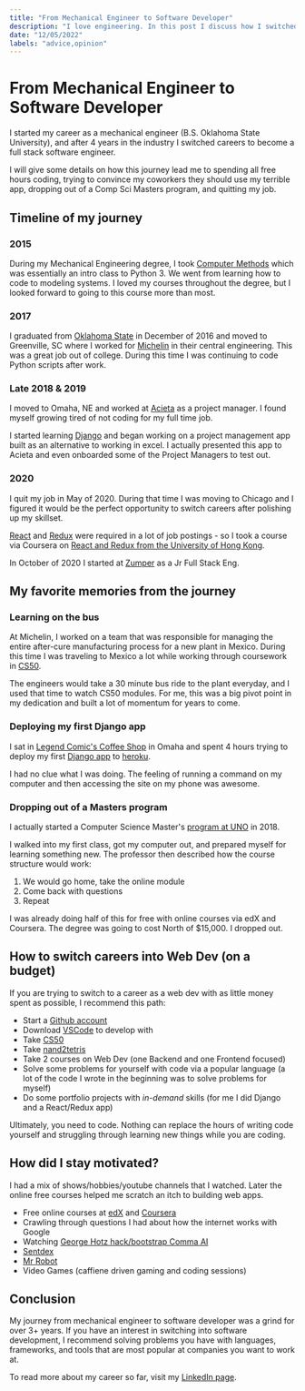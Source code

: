 ```yaml
---
title: "From Mechanical Engineer to Software Developer"
description: "I love engineering. In this post I discuss how I switched from a Mechanical Engineer to a self-taught Software Developer."
date: "12/05/2022"
labels: "advice,opinion"
---
```


# From Mechanical Engineer to Software Developer

I started my career as a mechanical engineer (B.S. Oklahoma State University), and after 4 years in the industry I switched careers to become a full stack software engineer.

I will give some details on how this journey lead me to spending all free hours coding, trying to convince my coworkers they should use my terrible app, dropping out of a Comp Sci Masters program, and quitting my job.

## Timeline of my journey

### 2015

During my Mechanical Engineering degree, I took [Computer Methods](http://catalog.okstate.edu/courses/mae/) which was essentially an intro class to Python 3. We went from learning how to code to modeling systems. I loved my courses throughout the degree, but I looked forward to going to this course more than most.

### 2017

I graduated from [Oklahoma State](https://ceat.okstate.edu/mae/) in December of 2016 and moved to Greenville, SC where I worked for [Michelin](https://www.michelin.com/en/) in their central engineering. This was a great job out of college. During this time I was continuing to code Python scripts after work.

### Late 2018 & 2019

I moved to Omaha, NE and worked at [Acieta](https://www.acieta.com/) as a project manager. I found myself growing tired of not coding for my full time job.

I started learning [Django](https://www.djangoproject.com/) and began working on a project management app built as an alternative to working in excel. I actually presented this app to Acieta and even onboarded some of the Project Managers to test out.

### 2020

I quit my job in May of 2020. During that time I was moving to Chicago and I figured it would be the perfect opportunity to switch careers after polishing up my skillset.

[React](https://reactjs.org/) and [Redux](https://redux.js.org/) were required in a lot of job postings - so I took a course via Coursera on [React and Redux from the University of Hong Kong](https://www.coursera.org/learn/front-end-react).

In October of 2020 I started at [Zumper](https://www.zumper.com/) as a Jr Full Stack Eng.

## My favorite memories from the journey

### Learning on the bus

At Michelin, I worked on a team that was responsible for managing the entire after-cure manufacturing process for a new plant in Mexico. During this time I was traveling to Mexico a lot while working through coursework in [CS50](https://pll.harvard.edu/course/cs50-introduction-computer-science?delta=0).

The engineers would take a 30 minute bus ride to the plant everyday, and I used that time to watch CS50 modules. For me, this was a big pivot point in my dedication and built a lot of momentum for years to come.

### Deploying my first Django app

I sat in [Legend Comic's Coffee Shop](https://www.facebook.com/LegendComics/) in Omaha and spent 4 hours trying to deploy my first [Django app](https://www.djangoproject.com/) to [heroku](https://www.heroku.com/).

I had no clue what I was doing. The feeling of running a command on my computer and then accessing the site on my phone was awesome.

### Dropping out of a Masters program

I actually started a Computer Science Master's [program at UNO](https://www.unomaha.edu/) in 2018.

I walked into my first class, got my computer out, and prepared myself for learning something new. The professor then described how the course structure would work:

1. We would go home, take the online module
2. Come back with questions
3. Repeat

I was already doing half of this for free with online courses via edX and Coursera. The degree was going to cost North of $15,000. I dropped out.

## How to switch careers into Web Dev (on a budget)

If you are trying to switch to a career as a web dev with as little money spent as possible, I recommend this path:

- Start a [Github account](https://github.com/)
- Download [VSCode](https://code.visualstudio.com/) to develop with
- Take [CS50](https://pll.harvard.edu/course/cs50-introduction-computer-science?delta=0)
- Take [nand2tetris](https://www.nand2tetris.org/)
- Take 2 courses on Web Dev (one Backend and one Frontend focused)
- Solve some problems for yourself with code via a popular language (a lot of the code I wrote in the beginning was to solve problems for myself)
- Do some portfolio projects with _in-demand_ skills (for me I did Django and a React/Redux app)

Ultimately, you need to code. Nothing can replace the hours of writing code yourself and struggling through learning new things while you are coding.

## How did I stay motivated?

I had a mix of shows/hobbies/youtube channels that I watched. Later the online free courses helped me scratch an itch to building web apps.

- Free online courses at [edX](https://www.edx.org/) and [Coursera](https://www.coursera.org/)
- Crawling through questions I had about how the internet works with Google
- Watching [George Hotz hack/bootstrap Comma AI](https://www.youtube.com/c/georgehotzarchive?app=desktop)
- [Sentdex](https://www.youtube.com/channel/UCfzlCWGWYyIQ0aLC5w48gBQ)
- [Mr Robot](https://www.imdb.com/title/tt4158110/)
- Video Games (caffiene driven gaming and coding sessions)

## Conclusion

My journey from mechanical engineer to software developer was a grind for over 3+ years. If you have an interest in switching into software development, I recommend solving problems you have with languages, frameworks, and tools that are most popular at companies you want to work at.

To read more about my career so far, visit my [LinkedIn page](https://www.linkedin.com/in/sammy-dowds-521182b3/).
